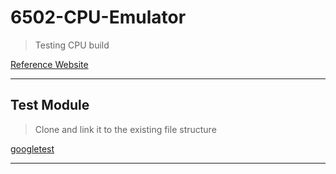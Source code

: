 # 6502-CPU-Emulator
> Testing CPU build

[Reference Website](http://www.6502.org/users/obelisk/6502/index.html)

--- 

## Test Module
> Clone and link it to the existing file structure

[googletest](https://github.com/google/googletest)

---
